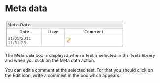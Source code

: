 <!--
created_at: '2012-04-12 17:18:15'
updated_at: '2013-03-13 13:38:49'
authors:
    - 'Jérôme Bogaerts'
contributors:
    - 'Sophie Doublet'
tags:
    - 'Manage Tests'
-->

Meta data
=========

![](../resources/tests-metadata.png)

The Meta data box is displayed when a test is selected in the Tests library and when you click on the Meta data action.

You can edit a comment at the selected test. For that you should click on the Edit icon, write a comment in the box which appears.


